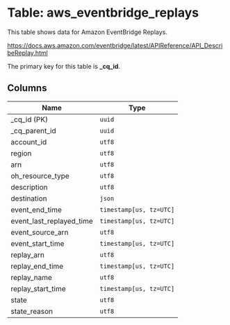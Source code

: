 # Table: aws_eventbridge_replays

This table shows data for Amazon EventBridge Replays.

https://docs.aws.amazon.com/eventbridge/latest/APIReference/API_DescribeReplay.html

The primary key for this table is **_cq_id**.

## Columns

| Name          | Type          |
| ------------- | ------------- |
|_cq_id (PK)|`uuid`|
|_cq_parent_id|`uuid`|
|account_id|`utf8`|
|region|`utf8`|
|arn|`utf8`|
|oh_resource_type|`utf8`|
|description|`utf8`|
|destination|`json`|
|event_end_time|`timestamp[us, tz=UTC]`|
|event_last_replayed_time|`timestamp[us, tz=UTC]`|
|event_source_arn|`utf8`|
|event_start_time|`timestamp[us, tz=UTC]`|
|replay_arn|`utf8`|
|replay_end_time|`timestamp[us, tz=UTC]`|
|replay_name|`utf8`|
|replay_start_time|`timestamp[us, tz=UTC]`|
|state|`utf8`|
|state_reason|`utf8`|